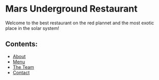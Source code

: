 # Mars Underground Restaurant

Welcome to the best restaurant on the red plannet and the most exotic place in the solar system!

## Contents:

- [About]()
- [Menu]()
- [The Team]()
- [Contact]()

